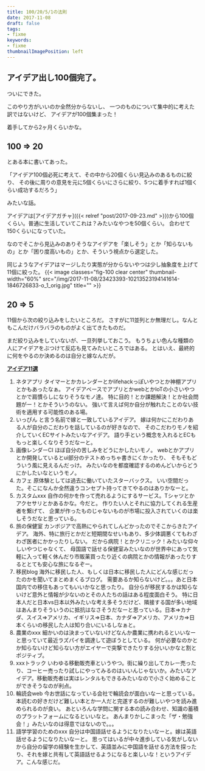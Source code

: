 ```yaml
---
title: 100/20/5/1の法則
date: 2017-11-08
draft: false
tags:
- fixme
keywords:
- fixme
thumbnailImagePosition: left
---
```

## アイデア出し100個完了。
ついにできた。

このやり方がいいのか全然分からないし、
一つのものについて集中的に考えた訳ではないけど、
アイデアが100個集まった！

着手してから2ヶ月くらいかな。

## 100 => 20
とある本に書いてあった。

「アイデア100個必死に考えて、その中から20個くらい見込みのあるものに絞り、
その後に周りの意見を元に5個くらいにさらに絞り、5つに着手すれば1個くらい成功するだろう」

みたいな話。

アイデアは[アイデアガチャ]({{< relref "post/2017-09-23.md" >}})から100個くらい。普通に生活していてこれは？みたいなやつを50個くらい。
合わせて150くらいになっていた。

なのでそこから見込みのありそうなアイデアを「楽しそう」とか「知らないもの」とか「困り度高いもの」とか、そういう視点から選定した。

同じようなアイデアはマージしたり実態が分からないやつは少し抽象度を上げて11個に絞った。
{{< image classes="fig-100 clear center" thumbnail-width="60%" src="/img/2017-11-08/23423393-10213523194141614-1846726833-o_1_orig.jpg" title="" >}}
## 20 => 5
11個から次の絞り込みをしたいところだ。
さすがに11並列とか無理だし。なんともこんだけバラバラのものがよく出てきたものだ。

まだ絞り込みをしていないが、一旦列挙しておこう。
もうちょい色んな種類の人にアイデアをぶつけて反応も見てみたいところではある。
とはいえ、最終的に何をやるのか決めるのは自分と嫁なんだが。

<u>**アイデア11選**</u>

1. ネタアプリ
      タイマーとかカレンダーとかlifehackっぽいやつとか神棚アプリとかもあったなぁ。
      アイデアベースでアプリとかwebとかIoTの小さいやつとかで肩慣らしになりそうなモノ達。
      特に目的！とか課題解決！とか社会問題がー！とかそういうのない。
      強いて言えば何か自分が触れたことのない技術を適用する可能性のある場。
1. いっぴん
      と言う名前で嫁と一致しているアイデア。
      嫁は何かにこだわりある人が自分のこだわりを話しているのが好きなので、
      そのこだわりモノを紹介していくECサイトみたいなアイデア。
      語り手という概念を入れるとECももっと楽しくなりそうだなーと。
1. 画像レンダーCI
      ほぼ自分の苦しみをどうにかしたいモノ。
      webとかアプリとか開発しているとui部分のテストめっちゃ書きにくかったり、
      そもそもどういう風に見えるんだっけ。
      みたいなのを都度確認するのめんどいからどうにかしたいなというモノ。
1. カフェ
      原体験としては過去に働いていたスターバックス。
      いい空間だった。そこになんか全然違うコンセプト持ってきてやるのはありかなーと。
1. カスタムxxx
      自作の何かを作って売れるようにするサービス。Tシャツとかアクセサリとかあるかな。今だと。
      作りたい人とそれに協力してくれる生産者を繋げて、
      企業が作ったものじゃないものが市場に投入されていくのは楽しそうだなと思っている。
1. 旅の保健室
      カンボジアで高熱にやられてしんどかったのでそこからきたアイデア。
      海外、特に旅行とかだと短期間なせいもあり、多少体調悪くてもわざわざ医者にかかったりしない。
      だから病院！とかクリニック！みたいな仰々しいやつじゃなくて、
      母国語で話せる保健室みたいなのが世界中にあって気軽に入って軽く休んだり市販薬買ったり近くの病院とかの情報があったりするととても安心な旅になるぞー。
1. 移民blog
      海外に移民した人、もしくは日本に移民した人にどんな感じだったのかを聞いてまとめまくるブログ。
      需要あるか知らないけど。。。あと日本国内での移住もあってもいいかなと思ったり。
      自分らが移民するかは知らないけど意外と情報が少ないのとその人たちの話はある程度面白そう。
      特に日本人だと日本vs日本以外みたいな考え多そうだけど、隣接する国が多い地域はあんまりそういうのに抵抗はなさそうだなーと思っている。日本=>カナダ、スイス=>アメリカ、イギリス=>日本、カナダ=>アメリカ、アメリカ=>日本くらいの移民した人は知り合いにいるしなぁと。
1. 農業のxxx
      細かいのは決まっていないけどなんか農業に携われるといいなーと思っていて最近ラズパイを調達して遊ぼうとしている。
      何が必要なのかとか知らないけど知らない方がエイヤーで突撃できたりする分いいかなと割とポジティブ。
1. xxxトラック
      いわゆる移動販売車というやつ。街に繰り出してカレー売ったり、コーヒー売ったり試しにやってみるのはいいんじゃないか。みたいなアイデア。移動販売者は実はレンタルもできるみたいなので小さく始めることができそうなのが利点。
1. 輪読会web
      今お世話になっている会社で輪読会が面白いなーと思っている。
      本読むの好きだけど難しい本とか一人だと完遂するのが難しいやつを読み進められるのが良い。
      あといろんな学問に関する本の読み合わせ、知識の蓄積のプラットフォームになるといいなと。
      あんまりかしこまった「ザ・勉強会！」みたいなのは得意ではないので。。。
1. 語学学習のためのxxx
      自分は中国語話せるようになりたいなーと。嫁は英語話せるようになりたいなーと。
      思ってはいるが中々進歩している気がしないから自分の留学の経験を生かして、英語並みに中国語を話せる方法を探ったり、それを嫁と共有して英語話せるようになると楽しいな！というアイデア。
​こんな感じだ。